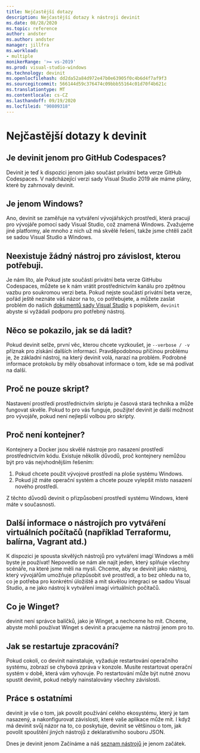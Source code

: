 ```yaml
---
title: Nejčastější dotazy
description: Nejčastější dotazy k nástroji devinit
ms.date: 08/28/2020
ms.topic: reference
author: andster
ms.author: andster
manager: jillfra
ms.workload:
- multiple
monikerRange: '>= vs-2019'
ms.prod: visual-studio-windows
ms.technology: devinit
ms.openlocfilehash: dd2da52a84d972e47b0e63905f0c4b6d4f7af9f3
ms.sourcegitcommit: 566144d59c376474c09bbb55164c01d70f4b621c
ms.translationtype: MT
ms.contentlocale: cs-CZ
ms.lasthandoff: 09/19/2020
ms.locfileid: "90809318"
---
```

# <a name="frequently-asked-questions-for-devinit"></a>Nejčastější dotazy k devinit

## <a name="is-devinit-just-for-github-codespaces"></a>Je devinit jenom pro GitHub Codespaces?

Devinit je teď k dispozici jenom jako součást privátní beta verze GitHub Codespaces. V nadcházející verzi sady Visual Studio 2019 ale máme plány, které by zahrnovaly devinit.

## <a name="is-it-windows-only"></a>Je jenom Windows?
Ano, devinit se zaměřuje na vytváření vývojářských prostředí, která pracují pro vývojáře pomocí sady Visual Studio, což znamená Windows. Zvažujeme jiné platformy, ale mnoho z nich už má skvělé řešení, takže jsme chtěli začít se sadou Visual Studio a Windows.

## <a name="theres-no-tool-for-the-dependency-i-need"></a>Neexistuje žádný nástroj pro závislost, kterou potřebuji.

Je nám líto, ale Pokud jste součástí privátní beta verze GitHubu Codespaces, můžete se k nám vrátit prostřednictvím kanálu pro zpětnou vazbu pro soukromou verzi beta. Pokud nejste součástí privátní beta verze, pořád ještě neznáte váš názor na to, co potřebujete, a můžete zaslat problém do našich [dokumentů sady Visual Studio](https://github.com/MicrosoftDocs/visualstudio-docs/) s popiskem, `devinit` abyste si vyžádali podporu pro potřebný nástroj.

## <a name="something-went-wrong-how-do-i-debug"></a>Něco se pokazilo, jak se dá ladit?

Pokud devinit selže, první věc, kterou chcete vyzkoušet, je `--verbose / -v` příznak pro získání dalších informací. Pravděpodobnou příčinou problému je, že základní nástroj, na který devinit volá, narazí na problém. Podrobné informace protokolu by měly obsahovat informace o tom, kde se má podívat na další.

## <a name="why-not-just-a-script"></a>Proč ne pouze skript?

Nastavení prostředí prostřednictvím skriptu je časová stará technika a může fungovat skvěle. Pokud to pro vás funguje, použijte! devinit je další možnost pro vývojáře, pokud není nejlepší volbou pro skripty.

## <a name="why-not-a-container"></a>Proč není kontejner?

Kontejnery a Docker jsou skvělé nástroje pro nasazení prostředí prostřednictvím kódu. Existuje několik důvodů, proč kontejnery nemůžou být pro vás nejvhodnějším řešením:

1. Pokud chcete použít vývojové prostředí na ploše systému Windows.
1. Pokud již máte operační systém a chcete pouze vylepšit místo nasazení nového prostředí.

Z těchto důvodů devinit o přizpůsobení prostředí systému Windows, které máte v současnosti.

## <a name="what-about-other-vm-creation-tools-for-example-terraform-packer-chef-vagrant-etc"></a>Další informace o nástrojích pro vytváření virtuálních počítačů (například Terraformu, balírna, Vagrant atd.)

K dispozici je spousta skvělých nástrojů pro vytváření imagí Windows a měli byste je používat! Nepovedlo se nám ale najít jeden, který splňuje všechny scénáře, na které jsme měli na mysli. Chceme, aby se devinit jako nástroj, který vývojářům umožňuje přizpůsobit své prostředí, a to bez ohledu na to, co je potřeba pro konkrétní úložiště a mít skvělou integraci se sadou Visual Studio, a ne jako nástroj k vytváření imagí virtuálních počítačů.

## <a name="what-about-winget"></a>Co je Winget?

devinit není správce balíčků, jako je Winget, a nechceme ho mít. Chceme, abyste mohli používat Winget s devinit a pracujeme na nástroji jenom pro to.

## <a name="how-are-restarts-handled"></a>Jak se restartuje zpracování?

Pokud cokoli, co devinit nainstaluje, vyžaduje restartování operačního systému, zobrazí se chybová zpráva v konzole. Musíte restartovat operační systém v době, která vám vyhovuje. Po restartování může být nutné znovu spustit devinit, pokud nebyly nainstalovány všechny závislosti.

## <a name="working-with-others"></a>Práce s ostatními

devinit je vše o tom, jak povolit používání celého ekosystému, který je tam nasazený, a nakonfigurovat závislosti, které vaše aplikace může mít. I když má devinit svůj názor na to, co poskytuje, devinit se většinou o tom, jak povolit spouštění jiných nástrojů z deklarativního souboru JSON.

Dnes je devinit jenom Začínáme a náš [seznam nástrojů](/devinit-tool-list.md) je jenom začátek.
